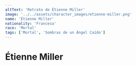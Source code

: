 ```yaml
---
altText: 'Retrato de Étienne Miller'
image: '../../assets/character_images/etienne-miller.png'
name: 'Étienne Miller'
nationality: 'Francesa'
race: 'Mortal'
tags: ['Mortal', 'Sombras de un Ángel Caído']
---
```


# Étienne Miller
